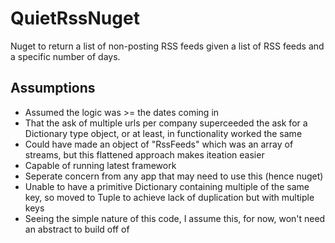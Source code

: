 # QuietRssNuget
Nuget to return a list of non-posting RSS feeds given a list of RSS feeds and a specific number of days. 

## Assumptions
- Assumed the logic was >= the dates coming in
- That the ask of multiple urls per company superceeded the ask for a Dictionary type object, or at least, in functionality worked the same
- Could have made an object of "RssFeeds" which was an array of streams, but this flattened approach makes iteation easier
- Capable of running latest framework
- Seperate concern from any app that may need to use this (hence nuget)
- Unable to have a primitive Dictionary containing multiple of the same key, so moved to Tuple to achieve lack of duplication but with multiple keys
 - Seeing the simple nature of this code, I assume this, for now, won't need an abstract to build off of
